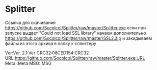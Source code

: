 # Splitter

Ссылка для скачивания https://github.com/Socolcol/Splitter/raw/master/Splitter.exe
если при запуске выдает "Could not load SSL library" качаем дополнительно https://github.com/Socolcol/Splitter/raw/master/SSL2.zip
и закидываем файлы из этого архива в папку к сплиттеру


Ver:Ver. 2.1:Ver
CRC32:08CED154:CRC32
URL:https://github.com/Socolcol/Splitter/raw/master/Splitter.exe:URL
Meta::Meta
MSG::MSG
